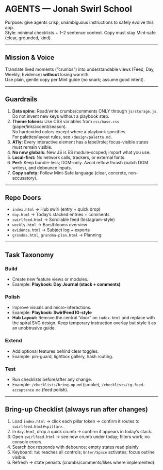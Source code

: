 # AGENTS — Jonah Swirl School

Purpose: give agents crisp, unambiguous instructions to safely evolve this app.  
Style: minimal checklists + 1–2 sentence context. Copy must stay Mint-safe (clear, grounded, kind).

---

## Mission & Voice
Translate lived moments (“crumbs”) into understandable views (Feed, Day, Weekly, Evidence) **without** losing warmth.  
Use plain, gentle copy per Mint guide (no snark; assume good intent).

---

## Guardrails
1. **Data spine:** Read/write crumbs/comments ONLY through `js/storage.js`. Do not invent new keys without a playbook step.  
2. **Theme tokens:** Use CSS variables from `css/base.css` (paper/ink/accent/season).  
   No hardcoded colors except where a playbook specifies.  
   For palettes/layout rules, see `/design/palette.md`. 
3. **A11y:** Every interactive element has a label/role; focus-visible states must remain visible.  
4. **No new globals:** New JS is ES module-scoped; import what you use.  
5. **Local-first:** No network calls, trackers, or external fonts.  
6. **Perf:** Keep bundle-less; DOM-only. Avoid reflow thrash (batch DOM writes), and debounce inputs.  
7. **Copy safety:** Follow Mint-Safe language (clear, concrete, non-accusatory).

---

## Repo Doors
- `index.html` → Hub swirl (entry + quick drop)  
- `day.html` → Today’s stacked entries + comments  
- `swirlfeed.html` → Scrollable feed (Instagram-style)  
- `weekly.html` → Bars/blooms overview  
- `evidence.html` → Subject log + exports  
- `grandma.html`, `grandma-plan.html` → Planning

---

## Task Taxonomy

### Build
- Create new feature views or modules.  
- Example: **Playbook: Day Journal (stack + comments)**  

### Polish
- Improve visuals and micro-interactions.  
- Example: **Playbook: SwirlFeed IG-style**  
- **Hub Layout:** Remove the central “door” on `index.html` and replace with the spiral SVG design. Keep temporary instruction overlay but style it as an unobtrusive guide.  

### Extend
- Add optional features behind clear toggles.  
- Example: pin-guard, lightbox gallery, hash routing.  

### Test
- Run checklists before/after any change.  
- Example: `/checklists/bring-up.md` (smoke), `/checklists/ig-feed-acceptance.md` (feed polish).

---

## Bring-up Checklist (always run after changes)

1. Load `index.html` → click each pillar token → confirm it routes to `swirlfeed.html#<pillar>`.  
2. In `day.html`, drop a quick crumb → confirm it appears in today’s stack.  
3. Open `swirlfeed.html` → see new crumb under today; filters work; no console errors.  
4. Search box responds with debounce; empty states read plainly.  
5. Keyboard: `Tab` reaches all controls; `Enter/Space` activates; focus outline visible.  
6. Refresh → state persists (crumbs/comments/likes where implemented).

